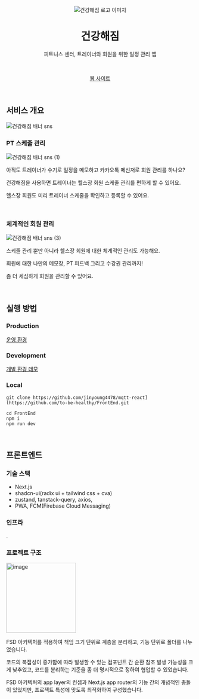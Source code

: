 <p align="center">
    <img src="https://github.com/to-be-healthy/FrontEnd/assets/102174146/f0629a08-f862-4b67-bf93-d52df57acb79" alt="건강해짐 로고 이미지" >
    <br />
    <h1 align="center">건강해짐</h1>
    <p align="center">피트니스 센터, 트레이너와 회원을 위한 일정 관리 앱</p>
    <br />
    <p align="center">
      <a href="https://www.to-be-healthy.site/">웹 사이트</a>
<!--       .
      <a href="#">App</a> -->
    </p align="center">
</p>

<br />

## 서비스 개요

![건강해짐 배너 sns](https://github.com/to-be-healthy/FrontEnd/assets/102174146/d1682aea-4a3e-4c3e-84fc-9c55b3626547)

### PT 스케줄 관리

![건강해짐 배너 sns (1)](https://github.com/to-be-healthy/FrontEnd/assets/102174146/96784978-d903-47bf-832d-8433da311ae8)

아직도 트레이너가 수기로 일정을 메모하고 카카오톡 메신저로 회원 관리를 하나요?

건강해짐을 사용하면 트레이너는 헬스장 회원 스케줄 관리를 편하게 할 수 있어요.

헬스장 회원도 미리 트레이너 스케줄을 확인하고 등록할 수 있어요.

<br />

### 체계적인 회원 관리

![건강해짐 배너 sns (3)](https://github.com/to-be-healthy/FrontEnd/assets/102174146/05e70f40-4c75-4349-bfaa-fedc69cbc923)

스케줄 관리 뿐만 아니라 헬스장 회원에 대한 체계적인 관리도 가능해요.

회원에 대한 나만의 메모장, PT 피드백 그리고 수강권 관리까지!

좀 더 세심하게 회원을 관리할 수 있어요.

<br />

## 실행 방법

### Production

[운영 환경](https://www.to-be-healthy.site/)

### Development

[개발 환경 데모](https://www-dev.to-be-healthy.site/)

### Local
```
git clone https://github.com/jinyoung4478/mqtt-react](https://github.com/to-be-healthy/FrontEnd.git

cd FrontEnd
npm i
npm run dev
```

<br />

## 프론트엔드

### 기술 스택

- Next.js
- shadcn-ui(radix ui + tailwind css + cva)
- zustand, tanstack-query, axios,
- PWA, FCM(Firebase Cloud Messaging)

### 인프라

.

### 프로젝트 구조

<img width="187" alt="image" src="https://github.com/to-be-healthy/FrontEnd/assets/102174146/3258f939-5113-4eef-85c0-907da1630b39">

<br />

FSD 아키텍처를 적용하여 책임 크기 단위로 계층을 분리하고, 기능 단위로 폴더를 나누었습니다.

코드의 복잡성이 증가함에 따라 발생할 수 있는 컴포넌트 간 순환 참조 발생 가능성을 크게 낮추었고, 코드를 분리하는 기준을 좀 더 명시적으로 정하여 협업할 수 있었습니다.

FSD 아키텍처의 app layer의 컨셉과 Next.js app router의 기능 간의 개념적인 충돌이 있었지만, 프로젝트 특성에 맞도록 최적화하여 구성했습니다.

### 
